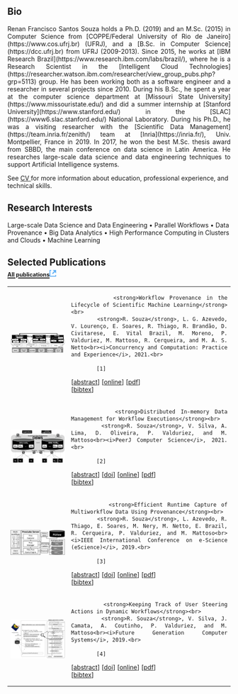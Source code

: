## <i class="fa fa-chevron-right"></i> Bio

<p style="text-align: justify;">
    Renan Francisco Santos Souza holds a Ph.D. (2019) and an M.Sc. (2015) in Computer Science from [COPPE/Federal University of Rio de Janeiro](https://www.cos.ufrj.br) (UFRJ), and a [B.Sc. in Computer Science](https://dcc.ufrj.br) from UFRJ (2009-2013). Since 2015, he works at [IBM Research Brazil](https://www.research.ibm.com/labs/brazil/), where he is a Research Scientist in the [Intelligent Cloud Technologies](https://researcher.watson.ibm.com/researcher/view_group_pubs.php?grp=5113) group. He has been working both as a software engineer and a researcher in several projects since 2010. During his B.Sc., he spent a year at the computer science department at [Missouri State University](https://www.missouristate.edu/) and did a summer internship at [Stanford University](https://www.stanford.edu/) in the [SLAC](https://www6.slac.stanford.edu/) National Laboratory. During his Ph.D., he was a visiting researcher with the [Scientific Data Management](https://team.inria.fr/zenith/) team at [Inria](https://inria.fr/), Univ. Montpellier, France in 2019. In 2017, he won the best M.Sc. thesis award from SBBD, the main conference on data science in Latin America. He researches large-scale data science and data engineering techniques to support Artificial Intelligence systems.
</p>


See 
<a href="/cv" target='_blank' class="fa fa-download">
    CV
</a>
for more information about education, professional experience, and technical skills.


## <i class="fa fa-chevron-right"></i> Research Interests

<p style="text-align: justfy">
        Large-scale Data Science and Data Engineering &bull; 
        Parallel Workflows &bull; 
        Data Provenance &bull; 
        Big Data Analytics &bull; 
        High Performance Computing in Clusters and Clouds &bull; 
        Machine Learning 
</p>


<h2><i class="fa fa-chevron-right"></i> Selected Publications <a href="/publications">
<br/>
<span style="font-size: 60%"><strong>All publications</strong></span><img src="/images/external-link.png" style="border: 0; width: 0.7em;" /></a></h2>




<table class="table table-hover">

<tr>
<td class="col-md-3 hidden-xs hidden-sm" style="vertical-align: middle;"><img src="images/publications/asouza2020workflow.png" style="border:0"/></td>
<td style="vertical-align: middle; text-align: justify;">
    
            <strong>Workflow Provenance in the Lifecycle of Scientific Machine Learning</strong><br>
            <strong>R. Souza</strong>, L. G. Azevedo, V. Lourenço, E. Soares, R. Thiago, R. Brandão, D. Civitarese, E. Vital Brazil, M. Moreno, P. Valduriez, M. Mattoso, R. Cerqueira, and M. A. S. Netto<br><i>Concurrency and Computation: Practice and Experience</i>, 2021.<br>
            
            [1] 
[<a href='javascript: none'
    onclick='$("#abs_asouza2020workflow").toggle()'>abstract</a>] [<a href='https://doi.org/10.1002/cpe.6544' target='_blank'>online</a>]  [<a href='https://arxiv.org/pdf/2010.00330.pdf' target='_blank'>pdf</a>]  
            [<a href='javascript: none'
            onclick='$("#bib_asouza2020workflow").toggle()'>bibtex</a>]<br>
            
<div id="abs_asouza2020workflow" style="text-align: justify; display: none" markdown="1">
<strong>Abstract. </strong>Machine Learning (ML) has already fundamentally changed several businesses. More recently, it has also been profoundly impacting the computational science and engineering domains, like geoscience, climate science, and health science. In these domains, users need to perform comprehensive data analyses combining scientific data and ML models to provide for critical requirements, such as reproducibility, model explainability, and experiment data understanding.  However, scientific ML is multidisciplinary, heterogeneous, and affected by the physical constraints of the domain, making such analyses even more challenging. In this work, we leverage workflow provenance techniques to build a holistic view to support the lifecycle of scientific ML.
We contribute with (i) characterization of the lifecycle and taxonomy for data analyses; (ii) design principles to build this view, with a W3C PROV compliant data representation and a reference system architecture; and (iii) lessons learned after an evaluation in an Oil & Gas case using an HPC cluster with 393 nodes and 946 GPUs.
The experiments show that the principles enable queries that integrate domain semantics with ML models while keeping low overhead (<1%), high scalability, and an order of magnitude of query acceleration under certain workloads against without our representation.
</div>

            
<div id="bib_asouza2020workflow" style="display: none; background-color: #eee; font-family:Courier; font-size: 0.8em; text-align: justify; border-color: gray; border: 1px solid lightgray;">
@article&#123;asouza2020workflow,<br/>&nbsp;&nbsp;abstract = &#123;Machine Learning (ML) has already fundamentally changed several businesses. More recently, it has also been profoundly impacting the computational science and engineering domains, like geoscience, climate science, and health science. In these domains, users need to perform comprehensive data analyses combining scientific data and ML models to provide for critical requirements, such as reproducibility, model explainability, and experiment data understanding.  However, scientific ML is multidisciplinary, heterogeneous, and affected by the physical constraints of the domain, making such analyses even more challenging. In this work, we leverage workflow provenance techniques to build a holistic view to support the lifecycle of scientific ML.<br/>We contribute with (i) characterization of the lifecycle and taxonomy for data analyses; (ii) design principles to build this view, with a W3C PROV compliant data representation and a reference system architecture; and (iii) lessons learned after an evaluation in an Oil \& Gas case using an HPC cluster with 393 nodes and 946 GPUs.<br/>The experiments show that the principles enable queries that integrate domain semantics with ML models while keeping low overhead (<1\%), high scalability, and an order of magnitude of query acceleration under certain workloads against without our representation.&#125;,<br/>&nbsp;&nbsp;author = &#123;Souza, Renan and G. Azevedo, Leonardo and Lourenço, Vítor and Soares, Elton and Thiago, Raphael and Brandão, Rafael and Civitarese, Daniel and Vital Brazil, Emilio and Moreno, Marcio and Valduriez, Patrick and Mattoso, Marta and Cerqueira, Renato and A. S. Netto, Marco&#125;,<br/>&nbsp;&nbsp;journal = &#123;Concurrency and Computation: Practice and Experience&#125;,<br/>&nbsp;&nbsp;link = &#123;https://doi.org/10.1002/cpe.6544&#125;,<br/>&nbsp;&nbsp;pages = &#123;1--21&#125;,<br/>&nbsp;&nbsp;pdf = &#123;https://arxiv.org/pdf/2010.00330.pdf&#125;,<br/>&nbsp;&nbsp;title = &#123;Workflow Provenance in the Lifecycle of Scientific Machine Learning&#125;,<br/>&nbsp;&nbsp;volume = &#123;e6544&#125;,<br/>&nbsp;&nbsp;year = &#123;2021&#125;<br/>&#125;<br/><br/>
</div>

        
</td>
</tr>


<tr>
<td class="col-md-3 hidden-xs hidden-sm" style="vertical-align: middle;"><a href='https://doi.org/10.7717/peerj-cs.527' target='_blank'><img src="images/publications/souza_distributed_2021.png" style="border:0"/></a> </td>
<td style="vertical-align: middle; text-align: justify;">
    
            <strong>Distributed In-memory Data Management for Workflow Executions</strong><br>
            <strong>R. Souza</strong>, V. Silva, A. Lima, D. Oliveira, P. Valduriez, and M. Mattoso<br><i>PeerJ Computer Science</i>, 2021.<br>
            
            [2] 
[<a href='javascript: none'
    onclick='$("#abs_souza_distributed_2021").toggle()'>abstract</a>] [<a href='https://doi.org/10.7717/peerj-cs.527' target='_blank'>doi</a>]  [<a href='https://peerj.com/articles/cs-527/' target='_blank'>online</a>]  [<a href='https://arxiv.org/ftp/arxiv/papers/2105/2105.04720.pdf' target='_blank'>pdf</a>]  
            [<a href='javascript: none'
            onclick='$("#bib_souza_distributed_2021").toggle()'>bibtex</a>]<br>
            
<div id="abs_souza_distributed_2021" style="text-align: justify; display: none" markdown="1">
<strong>Abstract. </strong>Complex scientific experiments from various domains are typically modeled as workflows and executed on large-scale machines using a Parallel Workflow Management System (WMS). Since such executions usually last for hours or days, some WMSs provide user steering support, i.e., they allow users to run data analyses and, depending on the results, adapt the workflows at runtime. A challenge in the parallel execution control design is to manage workflow data for efficient executions while enabling user steering support. Data access for high scalability is typically transaction-oriented, while for data analysis, it is online analytical-oriented so that managing such hybrid workloads makes the challenge even harder. In this work, we present SchalaDB, an architecture with a set of design principles and techniques based on distributed in-memory data management for efficient workflow execution control and user steering. We propose a distributed data design for scalable workflow task scheduling and high availability driven by a parallel and distributed in-memory DBMS. To evaluate our proposal, we develop d-Chiron, a WMS designed according to SchalaDB's principles. We carry out an extensive experimental evaluation on an HPC cluster with up to 960 computing cores. Among other analyses, we show that even when running data analyses for user steering, SchalaDB's overhead is negligible for workloads composed of hundreds of concurrent tasks on shared data. Our results encourage workflow engine developers to follow a parallel and distributed data-oriented approach not only for scheduling and monitoring but also for user steering.
</div>

            
<div id="bib_souza_distributed_2021" style="display: none; background-color: #eee; font-family:Courier; font-size: 0.8em; text-align: justify; border-color: gray; border: 1px solid lightgray;">
@article&#123;souza_distributed_2021,<br/>&nbsp;&nbsp;abstract = &#123;Complex scientific experiments from various domains are typically modeled as workflows and executed on large-scale machines using a Parallel Workflow Management System (WMS). Since such executions usually last for hours or days, some WMSs provide user steering support, i.e., they allow users to run data analyses and, depending on the results, adapt the workflows at runtime. A challenge in the parallel execution control design is to manage workflow data for efficient executions while enabling user steering support. Data access for high scalability is typically transaction-oriented, while for data analysis, it is online analytical-oriented so that managing such hybrid workloads makes the challenge even harder. In this work, we present SchalaDB, an architecture with a set of design principles and techniques based on distributed in-memory data management for efficient workflow execution control and user steering. We propose a distributed data design for scalable workflow task scheduling and high availability driven by a parallel and distributed in-memory DBMS. To evaluate our proposal, we develop d-Chiron, a WMS designed according to SchalaDB's principles. We carry out an extensive experimental evaluation on an HPC cluster with up to 960 computing cores. Among other analyses, we show that even when running data analyses for user steering, SchalaDB's overhead is negligible for workloads composed of hundreds of concurrent tasks on shared data. Our results encourage workflow engine developers to follow a parallel and distributed data-oriented approach not only for scheduling and monitoring but also for user steering.&#125;,<br/>&nbsp;&nbsp;author = &#123;Souza, R. and Silva, V. and Lima, A. A. B. and Oliveira, D. and Valduriez, P. and Mattoso, M.&#125;,<br/>&nbsp;&nbsp;doi = &#123;10.7717/peerj-cs.527&#125;,<br/>&nbsp;&nbsp;journal = &#123;PeerJ Computer Science&#125;,<br/>&nbsp;&nbsp;link = &#123;https://peerj.com/articles/cs-527/&#125;,<br/>&nbsp;&nbsp;pages = &#123;1--30&#125;,<br/>&nbsp;&nbsp;pdf = &#123;https://arxiv.org/ftp/arxiv/papers/2105/2105.04720.pdf&#125;,<br/>&nbsp;&nbsp;title = &#123;Distributed In-memory Data Management for Workflow Executions&#125;,<br/>&nbsp;&nbsp;volume = &#123;7&#125;,<br/>&nbsp;&nbsp;year = &#123;2021&#125;<br/>&#125;<br/><br/>
</div>

        
</td>
</tr>


<tr>
<td class="col-md-3 hidden-xs hidden-sm" style="vertical-align: middle;"><a href='https://doi.org/10.1109/eScience.2019.00047' target='_blank'><img src="images/publications/souza_efficient_2019.png" style="border:0"/></a> </td>
<td style="vertical-align: middle; text-align: justify;">
    
            <strong>Efficient Runtime Capture of Multiworkflow Data Using Provenance</strong><br>
            <strong>R. Souza</strong>, L. Azevedo, R. Thiago, E. Soares, M. Nery, M. Netto, E. Brazil, R. Cerqueira, P. Valduriez, and M. Mattoso<br><i>IEEE International Conference on e-Science (eScience)</i>, 2019.<br>
            
            [3] 
[<a href='javascript: none'
    onclick='$("#abs_souza_efficient_2019").toggle()'>abstract</a>] [<a href='https://doi.org/10.1109/eScience.2019.00047' target='_blank'>doi</a>]  [<a href='https://doi.org/10.1109/eScience.2019.00047' target='_blank'>online</a>]  [<a href='https://hal-lirmm.ccsd.cnrs.fr/lirmm-02265932/document' target='_blank'>pdf</a>]  
            [<a href='javascript: none'
            onclick='$("#bib_souza_efficient_2019").toggle()'>bibtex</a>]<br>
            
<div id="abs_souza_efficient_2019" style="text-align: justify; display: none" markdown="1">
<strong>Abstract. </strong>Computational  Science  and  Engineering  (CSE) projects are typically developed by multidisciplinary teams. Despite being part of the same project, each team manages its own workflows, using  specific  execution  environments  and  data processingtools. Analyzing the data processed by all workflows globally is a core task in a CSE project. However, this analysis is hard because the data generated by these workflows are not integrated. In addition, since these workflows may take a long time to execute, data analysis needs to be done at runtime to reduce cost and time of the CSE project. A typical solution in scientific data analysis is to capture and relate the data in a provenance database while the workflows run, thus allowing for data analysisat runtime. However, the main problem is that such data capture competes with the running workflows, adding significant overhead to their execution. To mitigate this problem, we introduce in this paper a system called ProvLake, which adopts design principles for providing efficientdistributed data capture from the workflows. While capturing the data, ProvLake logically integrates and ingests them into a provenance database ready for analyses at runtime. We validated  ProvLake ina  real  use  case  in  the  O&G  industry encompassing four workflows that process 5TB datasets for a deep learning classifier. Compared with Komadu, the closest solution that meets our goals, our approach enables runtime multiworkflow data analysis with much smaller overhead, such as 0.1%.<br/><strong>Keywords: </strong> Multiworkflow provenance, Multi-Data Lineage, Data Lake Provenance, ProvLake
</div>

            
<div id="bib_souza_efficient_2019" style="display: none; background-color: #eee; font-family:Courier; font-size: 0.8em; text-align: justify; border-color: gray; border: 1px solid lightgray;">
@inproceedings&#123;souza_efficient_2019,<br/>&nbsp;&nbsp;abstract = &#123;Computational  Science  and  Engineering  (CSE) projects are typically developed by multidisciplinary teams. Despite being part of the same project, each team manages its own workflows, using  specific  execution  environments  and  data processingtools. Analyzing the data processed by all workflows globally is a core task in a CSE project. However, this analysis is hard because the data generated by these workflows are not integrated. In addition, since these workflows may take a long time to execute, data analysis needs to be done at runtime to reduce cost and time of the CSE project. A typical solution in scientific data analysis is to capture and relate the data in a provenance database while the workflows run, thus allowing for data analysisat runtime. However, the main problem is that such data capture competes with the running workflows, adding significant overhead to their execution. To mitigate this problem, we introduce in this paper a system called ProvLake, which adopts design principles for providing efficientdistributed data capture from the workflows. While capturing the data, ProvLake logically integrates and ingests them into a provenance database ready for analyses at runtime. We validated  ProvLake ina  real  use  case  in  the  O&G  industry encompassing four workflows that process 5TB datasets for a deep learning classifier. Compared with Komadu, the closest solution that meets our goals, our approach enables runtime multiworkflow data analysis with much smaller overhead, such as 0.1\%.&#125;,<br/>&nbsp;&nbsp;author = &#123;Souza, Renan and Azevedo, Leonardo and Thiago, Raphael and Soares, Elton and Nery, Marcelo and Netto, Marco and Brazil, Emilio Vital and Cerqueira, Renato and Valduriez, Patrick and Mattoso, Marta&#125;,<br/>&nbsp;&nbsp;booktitle = &#123;&#123;IEEE&#125; International Conference on e-Science (eScience)&#125;,<br/>&nbsp;&nbsp;doi = &#123;10.1109/eScience.2019.00047&#125;,<br/>&nbsp;&nbsp;keyword = &#123;Multiworkflow provenance, Multi-Data Lineage, Data Lake Provenance, ProvLake&#125;,<br/>&nbsp;&nbsp;link = &#123;https://doi.org/10.1109/eScience.2019.00047&#125;,<br/>&nbsp;&nbsp;pages = &#123;1--10&#125;,<br/>&nbsp;&nbsp;pdf = &#123;https://hal-lirmm.ccsd.cnrs.fr/lirmm-02265932/document&#125;,<br/>&nbsp;&nbsp;title = &#123;Efficient Runtime Capture of Multiworkflow Data Using Provenance&#125;,<br/>&nbsp;&nbsp;year = &#123;2019&#125;<br/>&#125;<br/><br/>
</div>

        
</td>
</tr>


<tr>
<td class="col-md-3 hidden-xs hidden-sm" style="vertical-align: middle;"><a href='https://doi.org/10.1016/j.future.2019.05.011' target='_blank'><img src="images/publications/souza_keeping_2019.png" style="border:0"/></a> </td>
<td style="vertical-align: middle; text-align: justify;">
    
            <strong>Keeping Track of User Steering Actions in Dynamic Workflows</strong><br>
            <strong>R. Souza</strong>, V. Silva, J. Camata, A. Coutinho, P. Valduriez, and M. Mattoso<br><i>Future Generation Computer Systems</i>, 2019.<br>
            
            [4] 
[<a href='javascript: none'
    onclick='$("#abs_souza_keeping_2019").toggle()'>abstract</a>] [<a href='https://doi.org/10.1016/j.future.2019.05.011' target='_blank'>doi</a>]  [<a href='https://doi.org/10.1016/j.future.2019.05.011' target='_blank'>online</a>]  [<a href='https://hal-lirmm.ccsd.cnrs.fr/lirmm-02127456/document' target='_blank'>pdf</a>]  
            [<a href='javascript: none'
            onclick='$("#bib_souza_keeping_2019").toggle()'>bibtex</a>]<br>
            
<div id="abs_souza_keeping_2019" style="text-align: justify; display: none" markdown="1">
<strong>Abstract. </strong>In long-lasting scientific workflow executions in HPC machines, computational scientists (the users in this work) often need to fine-tune several workflow parameters. These tunings are done through user steering actions that may significantly improve performance (e.g., reduce execution time) or improve the overall results. However, in executions that last for weeks, users can lose track of what has been adapted if the tunings are not properly registered. In this work, we build on provenance data management to address the problem of tracking online parameter fine-tuning in dynamic workflows steered by users. We propose a lightweight solution to capture and manage provenance of the steering actions online with negligible overhead. The resulting provenance database relates tuning data with data for domain, dataflow provenance, execution, and performance, and is available for analysis at runtime. We show how users may get a detailed view of the execution, providing insights to determine when and how to tune. We discuss the applicability of our solution in different domains and validate its ability to allow for online capture and analyses of parameter fine-tunings in a real workflow in the Oil and Gas industry. In this experiment, the user could determine which tuned parameters influenced simulation accuracy and performance. The observed overhead for keeping track of user steering actions at runtime is less than 1% of total execution time.<br/><strong>Keywords: </strong> Dynamic workflows, Computational steering, Provenance data, Parameter tuning
</div>

            
<div id="bib_souza_keeping_2019" style="display: none; background-color: #eee; font-family:Courier; font-size: 0.8em; text-align: justify; border-color: gray; border: 1px solid lightgray;">
@article&#123;souza_keeping_2019,<br/>&nbsp;&nbsp;abstract = &#123;In long-lasting scientific workflow executions in HPC machines, computational scientists (the users in this work) often need to fine-tune several workflow parameters. These tunings are done through user steering actions that may significantly improve performance (e.g., reduce execution time) or improve the overall results. However, in executions that last for weeks, users can lose track of what has been adapted if the tunings are not properly registered. In this work, we build on provenance data management to address the problem of tracking online parameter fine-tuning in dynamic workflows steered by users. We propose a lightweight solution to capture and manage provenance of the steering actions online with negligible overhead. The resulting provenance database relates tuning data with data for domain, dataflow provenance, execution, and performance, and is available for analysis at runtime. We show how users may get a detailed view of the execution, providing insights to determine when and how to tune. We discuss the applicability of our solution in different domains and validate its ability to allow for online capture and analyses of parameter fine-tunings in a real workflow in the Oil and Gas industry. In this experiment, the user could determine which tuned parameters influenced simulation accuracy and performance. The observed overhead for keeping track of user steering actions at runtime is less than 1\% of total execution time.&#125;,<br/>&nbsp;&nbsp;author = &#123;Souza, Renan and Silva, Vítor and Camata, Jose J. and Coutinho, Alvaro L. G. A. and Valduriez, Patrick and Mattoso, Marta&#125;,<br/>&nbsp;&nbsp;doi = &#123;10.1016/j.future.2019.05.011&#125;,<br/>&nbsp;&nbsp;issn = &#123;0167-739X&#125;,<br/>&nbsp;&nbsp;journal = &#123;Future Generation Computer Systems&#125;,<br/>&nbsp;&nbsp;keyword = &#123;Dynamic workflows, Computational steering, Provenance data, Parameter tuning&#125;,<br/>&nbsp;&nbsp;link = &#123;https://doi.org/10.1016/j.future.2019.05.011&#125;,<br/>&nbsp;&nbsp;pages = &#123;624--643&#125;,<br/>&nbsp;&nbsp;pdf = &#123;https://hal-lirmm.ccsd.cnrs.fr/lirmm-02127456/document&#125;,<br/>&nbsp;&nbsp;title = &#123;Keeping Track of User Steering Actions in Dynamic Workflows&#125;,<br/>&nbsp;&nbsp;volume = &#123;99&#125;,<br/>&nbsp;&nbsp;year = &#123;2019&#125;<br/>&#125;<br/><br/>
</div>

        
</td>
</tr>


</table>
